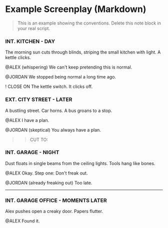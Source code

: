 # Example Screenplay (Markdown)

> This is an example showing the conventions. Delete this note block in your real script.

### INT. KITCHEN - DAY

The morning sun cuts through blinds, striping the small kitchen with light. A kettle clicks.

@ALEX
(whispering)
We can't keep pretending this is normal.

@JORDAN
We stopped being normal a long time ago.

! CLOSE ON
The kettle switch. It clicks off.

### EXT. CITY STREET - LATER

A bustling street. Car horns. A bus groans to a stop.

@ALEX
I have a plan.

@JORDAN
(skeptical)
You always have a plan.

>> CUT TO:

### INT. GARAGE - NIGHT

Dust floats in single beams from the ceiling lights. Tools hang like bones.

@ALEX
Okay. Step one: Don't freak out.

@JORDAN
(already freaking out)
Too late.

---
### INT. GARAGE OFFICE - MOMENTS LATER

Alex pushes open a creaky door. Papers flutter.

@ALEX
Found it.

